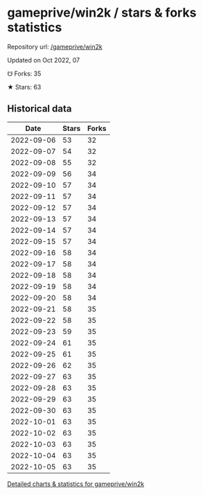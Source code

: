 # gameprive/win2k / stars & forks statistics

Repository url: [/gameprive/win2k](https://github.com/gameprive/win2k)

Updated on Oct 2022, 07

☋ Forks: 35

★ Stars: 63

## Historical data
| Date | Stars | Forks |
|------|-------|-------|
| 2022-09-06 | 53 | 32 | 
| 2022-09-07 | 54 | 32 | 
| 2022-09-08 | 55 | 32 | 
| 2022-09-09 | 56 | 34 | 
| 2022-09-10 | 57 | 34 | 
| 2022-09-11 | 57 | 34 | 
| 2022-09-12 | 57 | 34 | 
| 2022-09-13 | 57 | 34 | 
| 2022-09-14 | 57 | 34 | 
| 2022-09-15 | 57 | 34 | 
| 2022-09-16 | 58 | 34 | 
| 2022-09-17 | 58 | 34 | 
| 2022-09-18 | 58 | 34 | 
| 2022-09-19 | 58 | 34 | 
| 2022-09-20 | 58 | 34 | 
| 2022-09-21 | 58 | 35 | 
| 2022-09-22 | 58 | 35 | 
| 2022-09-23 | 59 | 35 | 
| 2022-09-24 | 61 | 35 | 
| 2022-09-25 | 61 | 35 | 
| 2022-09-26 | 62 | 35 | 
| 2022-09-27 | 63 | 35 | 
| 2022-09-28 | 63 | 35 | 
| 2022-09-29 | 63 | 35 | 
| 2022-09-30 | 63 | 35 | 
| 2022-10-01 | 63 | 35 | 
| 2022-10-02 | 63 | 35 | 
| 2022-10-03 | 63 | 35 | 
| 2022-10-04 | 63 | 35 | 
| 2022-10-05 | 63 | 35 | 


[Detailed charts & statistics for gameprive/win2k](https://reviewgithub.com/rep/gameprive/win2k)
